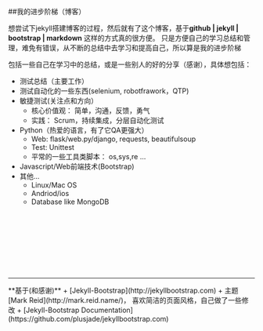 
##我的进步阶梯（博客）


想尝试下jekyll搭建博客的过程，然后就有了这个博客，基于**github | jekyll | bootstrap | markdown** 这样的方式真的很方便。 
只是方便自己的学习总结和管理，难免有错误，从不断的总结中去学习和提高自己，所以算是我的进步阶梯  


包括一些自己在学习中的总结，或是一些别人的好的分享（感谢），具体想包括：   


+ 测试总结（主要工作）
+ 测试自动化的一些东西(selenium, robotfrawork，QTP)
+ 敏捷测试(关注点和方向）
    + 核心价值观： 简单，沟通，反馈，勇气
    + 实践： Scrum，持续集成，分层自动化测试 
+ Python（热爱的语言，有了它QA更强大）
    + Web: flask/web.py/django, requests, beautifulsoup
    + Test: Unittest
    + 平常的一些工具类脚本： os,sys,re ...
+ Javascript/Web前端技术(Bootstrap)
+ 其他...
    + Linux/Mac OS
    + Andriod/ios
    + Database like MongoDB



<br /><br /><br /><br /><br /><br /><br />

<hr / >
**基于(和感谢)**   
+ [Jekyll-Bootstrap](http://jekyllbootstrap.com)
+ 主题[Mark Reid](http://mark.reid.name/)， 喜欢简洁的页面风格，自己做了一些修改  
+ [Jekyll-Bootstrap Documentation](https://github.com/plusjade/jekyllbootstrap.com) 
 
